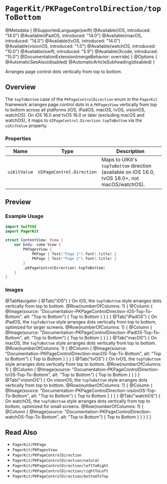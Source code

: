 # ``PagerKit/PKPageControlDirection/topToBottom``

@Metadata {
    @SupportedLanguage(swift)
    @Available(iOS, introduced: "14.0")
    @Available(iPadOS, introduced: "14.0")
    @Available(macOS, introduced: "14.0")
    @Available(tvOS, introduced: "14.0")
    @Available(visionOS, introduced: "1.0")
    @Available(watchOS, introduced: "10.0")
    @Available(swift, introduced: "5.9")
    @Available(Xcode, introduced: "15.0")
    @DocumentationExtension(mergeBehavior: override)
}
@Options {
    @AutomaticSeeAlso(disabled)
    @AutomaticArticleSubheading(disabled)
}

Arranges page control dots vertically from top to bottom.

## Overview

The `topToBottom` case of the `PKPageControlDirection` enum in the `PagerKit` framework arranges page control dots in a `PKPagesView` vertically from top to bottom across all platforms (iOS, iPadOS, macOS, tvOS, visionOS, watchOS). On iOS 16.0 and tvOS 16.0 or later (excluding macOS and watchOS), it maps to `UIPageControl.Direction.topToBottom` via the `uiKitValue` property.

### Properties
| Name | Type | Description |
|------|------|-------------|
| `uiKitValue` | `UIPageControl.Direction` | Maps to UIKit's `topToBottom` direction (available on iOS 16.0, tvOS 16.0+, not macOS/watchOS). |

## Preview

### Example Usage
```swift
import SwiftUI
import PagerKit

struct ContentView: View {
    var body: some View {
        PKPagesView {
            PKPage { Text("Page 1").font(.title) }
            PKPage { Text("Page 2").font(.title) }
        }
        .pkPageControlDirection(.topToBottom)
    }
}
```

### Images

@TabNavigator {
    @Tab("iOS") {
        On iOS, the `topToBottom` style arranges dots vertically from top to bottom.
        @Row(numberOfColumns: 1) {
            @Column {
                @Image(source: "Documentation-PKPageControlDirection-iOS-Top-To-Bottom", alt: "Top to Bottom") {
                    Top to Bottom
                }
            }
        }
    }
    @Tab("iPadOS") {
        On iPadOS, the `topToBottom` style arranges dots vertically from top to bottom, optimized for larger screens.
        @Row(numberOfColumns: 1) {
            @Column {
                @Image(source: "Documentation-PKPageControlDirection-iPadOS-Top-To-Bottom", alt: "Top to Bottom") {
                    Top to Bottom
                }
            }
        }
    }
    @Tab("macOS") {
        On macOS, the `topToBottom` style arranges dots vertically from top to bottom.
        @Row(numberOfColumns: 1) {
            @Column {
                @Image(source: "Documentation-PKPageControlDirection-macOS-Top-To-Bottom", alt: "Top to Bottom") {
                    Top to Bottom
                }
            }
        }
    }
    @Tab("tvOS") {
        On tvOS, the `topToBottom` style arranges dots vertically from top to bottom.
        @Row(numberOfColumns: 1) {
            @Column {
                @Image(source: "Documentation-PKPageControlDirection-tvOS-Top-To-Bottom", alt: "Top to Bottom") {
                    Top to Bottom
                }
            }
        }
    }
    @Tab("visionOS") {
        On visionOS, the `topToBottom` style arranges dots vertically from top to bottom.
        @Row(numberOfColumns: 1) {
            @Column {
                @Image(source: "Documentation-PKPageControlDirection-visionOS-Top-To-Bottom", alt: "Top to Bottom") {
                    Top to Bottom
                }
            }
        }
    }
    @Tab("watchOS") {
        On watchOS, the `topToBottom` style arranges dots vertically from top to bottom, optimized for small screens.
        @Row(numberOfColumns: 1) {
            @Column {
                @Image(source: "Documentation-PKPageControlDirection-watchOS-Top-To-Bottom", alt: "Top to Bottom") {
                    Top to Bottom
                }
            }
        }
    }
}

## Read Also
- ``PagerKit/PKPage``
- ``PagerKit/PKPagesView``
- ``PagerKit/PKPageControlDirection``
- ``PagerKit/PKPageControlDirection/natural``
- ``PagerKit/PKPageControlDirection/leftToRight``
- ``PagerKit/PKPageControlDirection/rightToLeft``
- ``PagerKit/PKPageControlDirection/bottomToTop``
